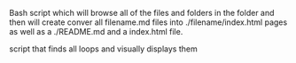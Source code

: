 Bash script which will browse all of the files and 
folders in the folder and then will create 
conver all filename.md files into 
./filename/index.html pages
as well as a ./README.md and a index.html file.


script that finds all loops and visually displays them


